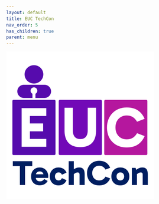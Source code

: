 ```yaml
---
layout: default
title: EUC TechCon
nav_order: 5
has_children: true
parent: menu
---
```


![EUC TechCon](/media/400x400-TP-EUC-TechCon.png)
